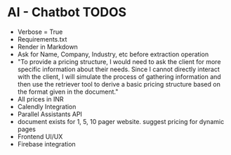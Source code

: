 # AI - Chatbot TODOS

- Verbose = True
- Requirements.txt
- Render in Markdown
- Ask for Name, Company, Industry, etc before extraction operation
- "To provide a pricing structure, I would need to ask the client for more specific information about their needs. Since I cannot directly interact with the client, I will simulate the process of gathering information and then use the retriever tool to derive a basic pricing structure based on the format given in the document."
- All prices in INR
- Calendly Integration
- Parallel Assistants API
- document exists for 1, 5, 10 pager website. suggest pricing for dynamic pages
- Frontend UI/UX
- Firebase integration
